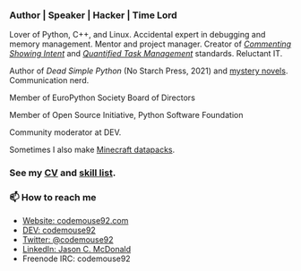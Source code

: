 ### Author | Speaker | Hacker | Time Lord

Lover of Python, C++, and Linux. Accidental expert in debugging and memory management. Mentor and project manager. Creator of [*Commenting Showing Intent*](https://standards.mousepawmedia.com/csi.html) and [*Quantified Task Management*](https://standards.mousepawmedia.com/qtm.html) standards. Reluctant IT.

Author of *Dead Simple Python* (No Starch Press, 2021) and [mystery novels](https://ajcharlesonpublishing.com/books/noah-clue-pi). Communication nerd.

Member of EuroPython Society Board of Directors

Member of Open Source Initiative, Python Software Foundation

Community moderator at DEV.

Sometimes I also make [Minecraft datapacks](https://www.planetminecraft.com/member/codemouse92/).

### See my [CV](https://indeliblebluepen.com/downloads/JasonCMcDonald_CV.pdf) and [skill list](https://gist.github.com/CodeMouse92/f7bbdabbafe77f926dd263cb92e1c485).

### 📫 How to reach me

* [Website: codemouse92.com](https://codemouse92.com)
* [DEV: codemouse92](https://dev.to/codemouse92)
* [Twitter: @codemouse92](https://twitter.com/codemouse92)
* [LinkedIn: Jason C. McDonald](https://linkedin.com/in/codemouse92)
* Freenode IRC: codemouse92
